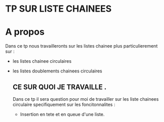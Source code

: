 # TP SUR LISTE CHAINEES
# A propos
Dans ce tp nous travailleronts sur les listes chainee plus particulierement sur :
- les listes chainee circulaires
- les listes doublements chainees circulaires

  ## CE SUR QUOI JE TRAVAILLE .
  Dans ce tp il sera question pour moi de travailler sur les liste chainees circulaire specifiquement sur les foncitonnalites :
  - Insertion en tete et en queue  d'une liste.
